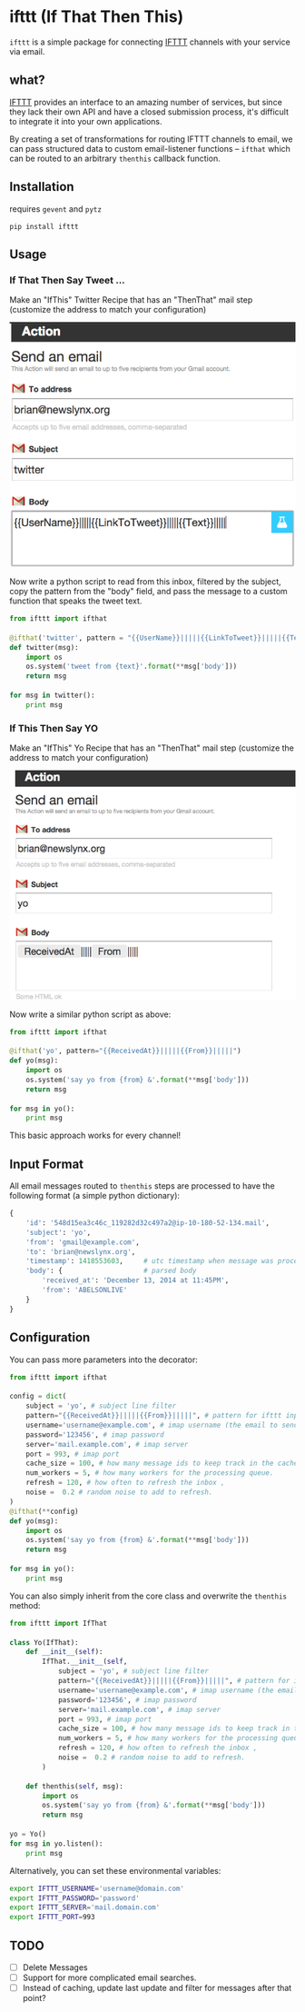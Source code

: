 # ifttt (If That Then This)
`ifttt` is a simple package for connecting [IFTTT](http://ifttt.com) 
channels with your service via email.

## what?

[IFTTT](http://ifttt.com) provides an interface to an amazing number of services, but since they
lack their own API and have a closed submission process, it's difficult to integrate it into
your own applications.  

By creating a set of transformations for routing IFTTT channels to email,
we can pass structured data to custom email-listener functions – `ifthat`
which can be routed to an arbitrary `thenthis` callback function.

## Installation

requires `gevent` and `pytz`

```
pip install ifttt
```

## Usage

###  If That Then Say Tweet ...


Make an "IfThis" Twitter Recipe that has an "ThenThat" 
mail step (customize the address to match your configuration)


[![](examples/twitter.png)](https://ifttt.com/recipes/229283-if-twitter-then-data)


Now write a python script to read from this inbox, filtered by the subject,
copy the pattern from the "body" field, and pass the message to a 
custom function that speaks the tweet text.


```python 
from ifttt import ifthat

@ifthat('twitter', pattern = "{{UserName}}|||||{{LinkToTweet}}|||||{{Text}}|||||")
def twitter(msg):
    import os 
    os.system('tweet from {text}'.format(**msg['body']))
    return msg

for msg in twitter():
    print msg
```

### If This Then Say YO


Make an "IfThis" Yo Recipe that has an "ThenThat" 
mail step (customize the address to match your configuration)


[![](examples/yo.png)](https://ifttt.com/recipes/229285-if-yo-then-data)

Now write a similar python script as above:

```python
from ifttt import ifthat

@ifthat('yo', pattern="{{ReceivedAt}}|||||{{From}}|||||")
def yo(msg):
    import os
    os.system('say yo from {from} &'.format(**msg['body']))
    return msg 
    
for msg in yo():
    print msg
```

This basic approach works for every channel!

## Input Format

All email messages routed to `thenthis` steps 
are processed to have the following 
format (a simple python dictionary):

```python
{
    'id': '548d15ea3c46c_119282d32c497a2@ip-10-180-52-134.mail', 
    'subject': 'yo',
    'from': 'gmail@example.com', 
    'to': 'brian@newslynx.org',  
    'timestamp': 1418553603,     # utc timestamp when message was processed
    'body': {                    # parsed body
        'received_at': 'December 13, 2014 at 11:45PM', 
        'from': 'ABELSONLIVE'
    }
}
```

## Configuration

You can pass more parameters into the decorator:

```python
from ifttt import ifthat

config = dict(
    subject = 'yo', # subject line filter
    pattern="{{ReceivedAt}}|||||{{From}}|||||", # pattern for ifttt input
    username='username@example.com', # imap username (the email to send things to)
    password='123456', # imap password
    server='mail.example.com', # imap server
    port = 993, # imap port
    cache_size = 100, # how many message ids to keep track in the cache (non-persistent),
    num_workers = 5, # how many workers for the processing queue.
    refresh = 120, # how often to refresh the inbox ,
    noise =  0.2 # random noise to add to refresh.
)
@ifthat(**config)
def yo(msg):
    import os
    os.system('say yo from {from} &'.format(**msg['body']))
    return msg 
    
for msg in yo():
    print msg
```

You can also simply inherit from the core class and  overwrite the `thenthis` method:

```python
from ifttt import IfThat

class Yo(IfThat):
    def __init__(self):
        IfThat.__init__(self,
            subject = 'yo', # subject line filter
            pattern="{{ReceivedAt}}|||||{{From}}|||||", # pattern for ifttt input
            username='username@example.com', # imap username (the email to send things to)
            password='123456', # imap password
            server='mail.example.com', # imap server
            port = 993, # imap port
            cache_size = 100, # how many message ids to keep track in the cache (non-persistent),
            num_workers = 5, # how many workers for the processing queue.
            refresh = 120, # how often to refresh the inbox ,
            noise =  0.2 # random noise to add to refresh.
        )

    def thenthis(self, msg):
        import os
        os.system('say yo from {from} &'.format(**msg['body']))
        return msg

yo = Yo()
for msg in yo.listen():
    print msg
```

Alternatively, you can set these environmental variables:

```bash
export IFTTT_USERNAME='username@domain.com'
export IFTTT_PASSWORD='password'
export IFTTT_SERVER='mail.domain.com'
export IFTTT_PORT=993
```

## TODO
- [ ] Delete Messages
- [ ] Support for more complicated email searches.
- [ ] Instead of caching, update last update and filter for messages after that point?
